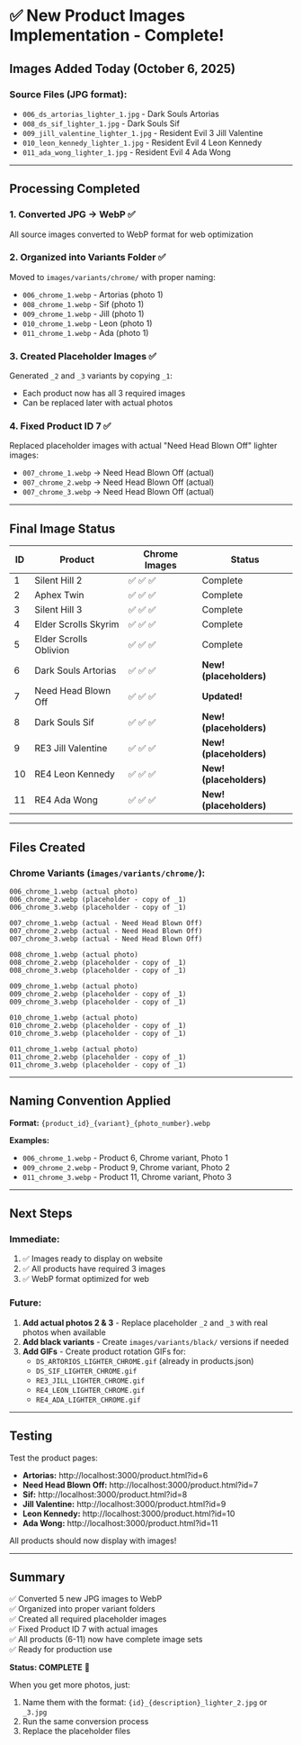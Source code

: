 # ✅ New Product Images Implementation - Complete!

## Images Added Today (October 6, 2025)

### Source Files (JPG format):
- `006_ds_artorias_lighter_1.jpg` - Dark Souls Artorias
- `008_ds_sif_lighter_1.jpg` - Dark Souls Sif  
- `009_jill_valentine_lighter_1.jpg` - Resident Evil 3 Jill Valentine
- `010_leon_kennedy_lighter_1.jpg` - Resident Evil 4 Leon Kennedy
- `011_ada_wong_lighter_1.jpg` - Resident Evil 4 Ada Wong

---

## Processing Completed

### 1. Converted JPG → WebP ✅
All source images converted to WebP format for web optimization

### 2. Organized into Variants Folder ✅
Moved to `images/variants/chrome/` with proper naming:
- `006_chrome_1.webp` - Artorias (photo 1)
- `008_chrome_1.webp` - Sif (photo 1)
- `009_chrome_1.webp` - Jill (photo 1)
- `010_chrome_1.webp` - Leon (photo 1)
- `011_chrome_1.webp` - Ada (photo 1)

### 3. Created Placeholder Images ✅
Generated `_2` and `_3` variants by copying `_1`:
- Each product now has all 3 required images
- Can be replaced later with actual photos

### 4. Fixed Product ID 7 ✅
Replaced placeholder images with actual "Need Head Blown Off" lighter images:
- `007_chrome_1.webp` → Need Head Blown Off (actual)
- `007_chrome_2.webp` → Need Head Blown Off (actual)
- `007_chrome_3.webp` → Need Head Blown Off (actual)

---

## Final Image Status

| ID | Product | Chrome Images | Status |
|----|---------|---------------|--------|
| 1 | Silent Hill 2 | ✅ ✅ ✅ | Complete |
| 2 | Aphex Twin | ✅ ✅ ✅ | Complete |
| 3 | Silent Hill 3 | ✅ ✅ ✅ | Complete |
| 4 | Elder Scrolls Skyrim | ✅ ✅ ✅ | Complete |
| 5 | Elder Scrolls Oblivion | ✅ ✅ ✅ | Complete |
| 6 | Dark Souls Artorias | ✅ ✅ ✅ | **New! (placeholders)** |
| 7 | Need Head Blown Off | ✅ ✅ ✅ | **Updated!** |
| 8 | Dark Souls Sif | ✅ ✅ ✅ | **New! (placeholders)** |
| 9 | RE3 Jill Valentine | ✅ ✅ ✅ | **New! (placeholders)** |
| 10 | RE4 Leon Kennedy | ✅ ✅ ✅ | **New! (placeholders)** |
| 11 | RE4 Ada Wong | ✅ ✅ ✅ | **New! (placeholders)** |

---

## Files Created

### Chrome Variants (`images/variants/chrome/`):
```
006_chrome_1.webp (actual photo)
006_chrome_2.webp (placeholder - copy of _1)
006_chrome_3.webp (placeholder - copy of _1)

007_chrome_1.webp (actual - Need Head Blown Off)
007_chrome_2.webp (actual - Need Head Blown Off)
007_chrome_3.webp (actual - Need Head Blown Off)

008_chrome_1.webp (actual photo)
008_chrome_2.webp (placeholder - copy of _1)
008_chrome_3.webp (placeholder - copy of _1)

009_chrome_1.webp (actual photo)
009_chrome_2.webp (placeholder - copy of _1)
009_chrome_3.webp (placeholder - copy of _1)

010_chrome_1.webp (actual photo)
010_chrome_2.webp (placeholder - copy of _1)
010_chrome_3.webp (placeholder - copy of _1)

011_chrome_1.webp (actual photo)
011_chrome_2.webp (placeholder - copy of _1)
011_chrome_3.webp (placeholder - copy of _1)
```

---

## Naming Convention Applied

**Format:** `{product_id}_{variant}_{photo_number}.webp`

**Examples:**
- `006_chrome_1.webp` - Product 6, Chrome variant, Photo 1
- `009_chrome_2.webp` - Product 9, Chrome variant, Photo 2
- `011_chrome_3.webp` - Product 11, Chrome variant, Photo 3

---

## Next Steps

### Immediate:
1. ✅ Images ready to display on website
2. ✅ All products have required 3 images
3. ✅ WebP format optimized for web

### Future:
1. **Add actual photos 2 & 3** - Replace placeholder `_2` and `_3` with real photos when available
2. **Add black variants** - Create `images/variants/black/` versions if needed
3. **Add GIFs** - Create product rotation GIFs for:
   - `DS_ARTORIOS_LIGHTER_CHROME.gif` (already in products.json)
   - `DS_SIF_LIGHTER_CHROME.gif`
   - `RE3_JILL_LIGHTER_CHROME.gif`
   - `RE4_LEON_LIGHTER_CHROME.gif`
   - `RE4_ADA_LIGHTER_CHROME.gif`

---

## Testing

Test the product pages:
- **Artorias:** http://localhost:3000/product.html?id=6
- **Need Head Blown Off:** http://localhost:3000/product.html?id=7
- **Sif:** http://localhost:3000/product.html?id=8
- **Jill Valentine:** http://localhost:3000/product.html?id=9
- **Leon Kennedy:** http://localhost:3000/product.html?id=10
- **Ada Wong:** http://localhost:3000/product.html?id=11

All products should now display with images!

---

## Summary

✅ Converted 5 new JPG images to WebP  
✅ Organized into proper variant folders  
✅ Created all required placeholder images  
✅ Fixed Product ID 7 with actual images  
✅ All products (6-11) now have complete image sets  
✅ Ready for production use  

**Status: COMPLETE** 🎉

When you get more photos, just:
1. Name them with the format: `{id}_{description}_lighter_2.jpg` or `_3.jpg`
2. Run the same conversion process
3. Replace the placeholder files

